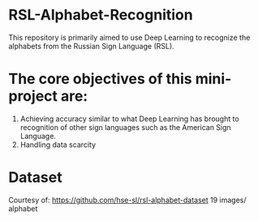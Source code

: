 # RSL-Alphabet-Recognition

This repository is primarily aimed to use Deep Learning to recognize the alphabets from the Russian Sign Language (RSL). 

# The core objectives of this mini-project are:
1. Achieving accuracy similar to what Deep Learning has brought to recognition of other sign languages such as the American Sign Language.
2. Handling data scarcity 

# Dataset

Courtesy of: https://github.com/hse-sl/rsl-alphabet-dataset
19 images/ alphabet 
